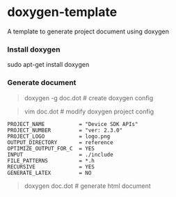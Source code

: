 # doxygen-template
A template to generate project  document using doxygen

### Install doxygen
sudo apt-get install doxygen

### Generate document
> doxygen -g doc.dot # create doxygen config   

> vim doc.dot # modify doxygen project config
```
PROJECT_NAME           = "Device SDK APIs"
PROJECT_NUMBER         = "ver: 2.3.0"
PROJECT_LOGO           = logo.png
OUTPUT_DIRECTORY       = reference
OPTIMIZE_OUTPUT_FOR_C  = YES
INPUT                  = ./include
FILE_PATTERNS          = *.h
RECURSIVE              = YES
GENERATE_LATEX         = NO
```

> doxygen doc.dot # generate html document

